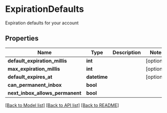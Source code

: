 # ExpirationDefaults

Expiration defaults for your account
## Properties
Name | Type | Description | Notes
------------ | ------------- | ------------- | -------------
**default_expiration_millis** | **int** |  | [optional] 
**max_expiration_millis** | **int** |  | [optional] 
**default_expires_at** | **datetime** |  | [optional] 
**can_permanent_inbox** | **bool** |  | 
**next_inbox_allows_permanent** | **bool** |  | 

[[Back to Model list]](../README#documentation-for-models) [[Back to API list]](../README#documentation-for-api-endpoints) [[Back to README]](../README)


